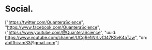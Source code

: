 # Social.
["https://twitter.com/QuanteraScience", "https://www.facebook.com/QuanteraScience", ("https://www.youtube.com/@QuanteraScience", "uuid: https://www.youtube.com/channel/UCgRe1iNrLvCI47KSvK4aTJw", "on: abiffhiram33@gmail.com"]
